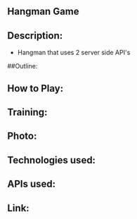 ## Hangman Game 

## Description:
* Hangman that uses 2 server side API's

##Outline:


## How to Play:



## Training:

## Photo:



## Technologies used:





## APIs used:


## Link:
